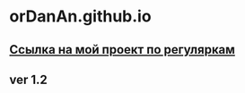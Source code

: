 # orDanAn.github.io



## [Ссылка на мой проект по регуляркам](https://ordanan.github.io/)
## ver 1.2



